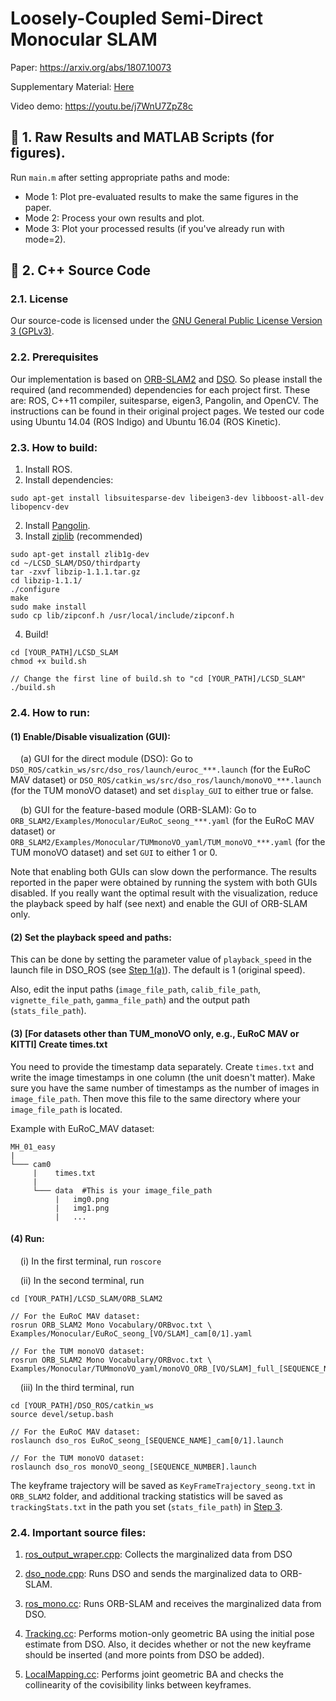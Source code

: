 #  **Loosely-Coupled Semi-Direct Monocular SLAM**

Paper: https://arxiv.org/abs/1807.10073

Supplementary Material: [Here](https://github.com/sunghoon031/LCSD_SLAM/blob/master/Supplementary_material.pdf)

Video demo: https://youtu.be/j7WnU7ZpZ8c

## :large_blue_diamond: 1. Raw Results and MATLAB Scripts (for figures).
Run `main.m` after setting appropriate paths and mode:
- Mode 1: Plot pre-evaluated results to make the same figures in the paper.
- Mode 2: Process your own results and plot.
- Mode 3: Plot your processed results (if you've already run with mode=2).

## :large_blue_diamond: 2. C++ Source Code
### 2.1. License
Our source-code is licensed under the [GNU General Public License Version 3 (GPLv3)](https://github.com/sunghoon031/LSV-SLAM/blob/master/LICENSE).

### 2.2. Prerequisites
Our implementation is based on [ORB-SLAM2](https://github.com/raulmur/ORB_SLAM2) and [DSO](https://github.com/JakobEngel/dso).
So please install the required (and recommended) dependencies for each project first.
These are: ROS, C++11 compiler, suitesparse, eigen3, Pangolin, and OpenCV. 
The instructions can be found in their original project pages.
We tested our code using Ubuntu 14.04 (ROS Indigo) and Ubuntu 16.04 (ROS Kinetic).

### 2.3. How to build:

1. Install ROS.
2. Install dependencies:
````
sudo apt-get install libsuitesparse-dev libeigen3-dev libboost-all-dev libopencv-dev
````
2. Install [Pangolin](https://github.com/stevenlovegrove/Pangolin).
3. Install [ziplib](https://github.com/JakobEngel/dso#ziplib-recommended) (recommended)
````
sudo apt-get install zlib1g-dev
cd ~/LCSD_SLAM/DSO/thirdparty
tar -zxvf libzip-1.1.1.tar.gz
cd libzip-1.1.1/
./configure
make
sudo make install
sudo cp lib/zipconf.h /usr/local/include/zipconf.h  
````
4. Build!
````
cd [YOUR_PATH]/LCSD_SLAM
chmod +x build.sh

// Change the first line of build.sh to "cd [YOUR_PATH]/LCSD_SLAM"
./build.sh
````


### 2.4. How to run: 

#### (1) Enable/Disable visualization (GUI):
&nbsp;&nbsp;&nbsp;&nbsp;(a) GUI for the direct module (DSO): Go to `DSO_ROS/catkin_ws/src/dso_ros/launch/euroc_***.launch` (for the EuRoC MAV dataset) or `DSO_ROS/catkin_ws/src/dso_ros/launch/monoVO_***.launch` (for the TUM monoVO dataset) and set `display_GUI` to either true or false.

&nbsp;&nbsp;&nbsp;&nbsp;(b) GUI for the feature-based module (ORB-SLAM): Go to `ORB_SLAM2/Examples/Monocular/EuRoC_seong_***.yaml` (for the EuRoC MAV dataset) or `ORB_SLAM2/Examples/Monocular/TUMmonoVO_yaml/TUM_monoVO_***.yaml` (for the TUM monoVO dataset) and set `GUI` to either 1 or 0.

Note that enabling both GUIs can slow down the performance. The results reported in the paper were obtained by running the system with both GUIs disabled. If you really want the optimal result with the visualization, reduce the playback speed by half (see next) and enable the GUI of ORB-SLAM only. 

#### (2) Set the playback speed and paths:
This can be done by setting the parameter value of `playback_speed` in the launch file in DSO_ROS (see [Step 1(a)](https://github.com/sunghoon031/LCSD-SLAM/blob/master/README.md#1-enabledisable-visualization-gui)). The default is 1 (original speed).

Also, edit the input paths (`image_file_path`, `calib_file_path`, `vignette_file_path`, `gamma_file_path`) and the output path (`stats_file_path`).

#### (3) [For datasets other than TUM_monoVO only, e.g., EuRoC MAV or KITTI] Create times.txt 
You need to provide the timestamp data separately. Create `times.txt` and write the image timestamps in one column (the unit doesn't matter). Make sure you have the same number of timestamps as the number of images in `image_file_path`. Then move this file to the same directory where your `image_file_path` is located. 

Example with EuRoC_MAV dataset:
````
MH_01_easy
|
└─── cam0
     |    times.txt
     |
     └─── data  #This is your image_file_path
          |   img0.png
          |   img1.png
          |   ...
````

#### (4) Run:
&nbsp;&nbsp;&nbsp;&nbsp;(i) In the first terminal, run `roscore`

&nbsp;&nbsp;&nbsp;&nbsp;(ii) In the second terminal, run
````
cd [YOUR_PATH]/LCSD_SLAM/ORB_SLAM2

// For the EuRoC MAV dataset:
rosrun ORB_SLAM2 Mono Vocabulary/ORBvoc.txt \
Examples/Monocular/EuRoC_seong_[VO/SLAM]_cam[0/1].yaml 

// For the TUM monoVO dataset:
rosrun ORB_SLAM2 Mono Vocabulary/ORBvoc.txt \
Examples/Monocular/TUMmonoVO_yaml/monoVO_ORB_[VO/SLAM]_full_[SEQUENCE_NUMBER].yaml 
````
&nbsp;&nbsp;&nbsp;&nbsp;(iii) In the third terminal, run
````
cd [YOUR_PATH]/DSO_ROS/catkin_ws
source devel/setup.bash

// For the EuRoC MAV dataset:
roslaunch dso_ros EuRoC_seong_[SEQUENCE_NAME]_cam[0/1].launch

// For the TUM monoVO dataset:
roslaunch dso_ros monoVO_seong_[SEQUENCE_NUMBER].launch
````
The keyframe trajectory will be saved as `KeyFrameTrajectory_seong.txt` in `ORB_SLAM2` folder, and additional tracking statistics will be saved as `trackingStats.txt` in the path you set (`stats_file_path`) in [Step 3](https://github.com/sunghoon031/LCSD-SLAM/blob/master/README.md#3-set-paths).

### 2.4. Important source files: 
1. [ros_output_wraper.cpp](https://github.com/sunghoon031/LCSD_SLAM/blob/master/DSO_ROS/catkin_ws/src/dso_ros/src/ros_output_wrapper.cpp): Collects the marginalized data from DSO

2. [dso_node.cpp](https://github.com/sunghoon031/LCSD_SLAM/blob/master/DSO_ROS/catkin_ws/src/dso_ros/src/dso_node.cpp): Runs DSO and sends the marginalized data to ORB-SLAM.

3. [ros_mono.cc](https://github.com/sunghoon031/LCSD_SLAM/blob/master/ORB_SLAM2/Examples/ROS/ORB_SLAM2/src/ros_mono.cc): Runs ORB-SLAM and receives the marginalized data from DSO.

4. [Tracking.cc](https://github.com/sunghoon031/LCSD_SLAM/blob/master/ORB_SLAM2/src/Tracking.cc): Performs motion-only geometric BA using the initial pose estimate from DSO. Also, it decides whether or not the new keyframe should be inserted (and more points from DSO be added).

5. [LocalMapping.cc](https://github.com/sunghoon031/LCSD_SLAM/blob/master/ORB_SLAM2/src/LocalMapping.cc): Performs joint geometric BA and checks the collinearity of the covisibility links between keyframes.
